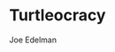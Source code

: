 # Turtleocracy
Joe Edelman

<!-- #p1 -->

<!-- {BearID:1E49531E-D3C9-4396-AC6B-8C89D0296217-4545-00000BD03AC13BD6} -->
